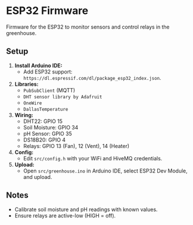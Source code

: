 # ESP32 Firmware

Firmware for the ESP32 to monitor sensors and control relays in the greenhouse.

## Setup
1. **Install Arduino IDE:**
   - Add ESP32 support: `https://dl.espressif.com/dl/package_esp32_index.json`.
2. **Libraries:**
   - `PubSubClient` (MQTT)
   - `DHT sensor library by Adafruit`
   - `OneWire`
   - `DallasTemperature`
3. **Wiring:**
   - DHT22: GPIO 15
   - Soil Moisture: GPIO 34
   - pH Sensor: GPIO 35
   - DS18B20: GPIO 4
   - Relays: GPIO 13 (Fan), 12 (Vent), 14 (Heater)
4. **Config:**
   - Edit `src/config.h` with your WiFi and HiveMQ credentials.
5. **Upload:**
   - Open `src/greenhouse.ino` in Arduino IDE, select ESP32 Dev Module, and upload.

## Notes
- Calibrate soil moisture and pH readings with known values.
- Ensure relays are active-low (HIGH = off).